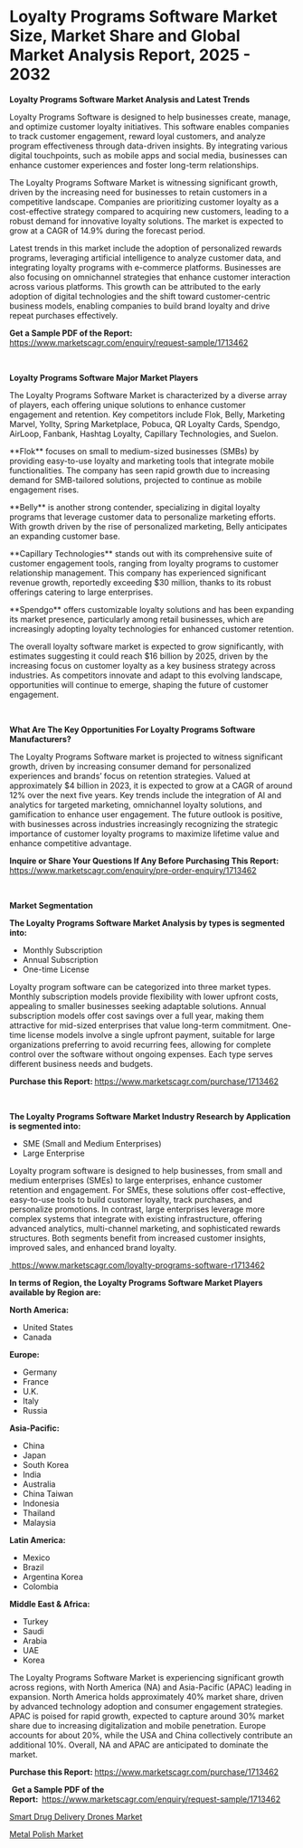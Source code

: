 <p><h1>Loyalty Programs Software Market Size, Market Share and Global Market Analysis Report, 2025 - 2032</h1></p><p><strong>Loyalty Programs Software Market Analysis and Latest Trends</strong></p>
<p><p>Loyalty Programs Software is designed to help businesses create, manage, and optimize customer loyalty initiatives. This software enables companies to track customer engagement, reward loyal customers, and analyze program effectiveness through data-driven insights. By integrating various digital touchpoints, such as mobile apps and social media, businesses can enhance customer experiences and foster long-term relationships.</p><p>The Loyalty Programs Software Market is witnessing significant growth, driven by the increasing need for businesses to retain customers in a competitive landscape. Companies are prioritizing customer loyalty as a cost-effective strategy compared to acquiring new customers, leading to a robust demand for innovative loyalty solutions. The market is expected to grow at a CAGR of 14.9% during the forecast period.</p><p>Latest trends in this market include the adoption of personalized rewards programs, leveraging artificial intelligence to analyze customer data, and integrating loyalty programs with e-commerce platforms. Businesses are also focusing on omnichannel strategies that enhance customer interaction across various platforms. This growth can be attributed to the early adoption of digital technologies and the shift toward customer-centric business models, enabling companies to build brand loyalty and drive repeat purchases effectively.</p></p>
<p><strong>Get a Sample PDF of the Report:&nbsp;</strong> <a href="https://www.marketscagr.com/enquiry/request-sample/1713462?utm_campaign=2187&utm_medium=2&utm_source=Github&utm_content=ia&utm_term=28032025&utm_id=loyalty-programs-software">https://www.marketscagr.com/enquiry/request-sample/1713462</a></p>
<p>&nbsp;</p>
<p><strong>Loyalty Programs Software Major Market Players</strong></p>
<p><p>The Loyalty Programs Software Market is characterized by a diverse array of players, each offering unique solutions to enhance customer engagement and retention. Key competitors include Flok, Belly, Marketing Marvel, Yollty, Spring Marketplace, Pobuca, QR Loyalty Cards, Spendgo, AirLoop, Fanbank, Hashtag Loyalty, Capillary Technologies, and Suelon.</p><p>**Flok** focuses on small to medium-sized businesses (SMBs) by providing easy-to-use loyalty and marketing tools that integrate mobile functionalities. The company has seen rapid growth due to increasing demand for SMB-tailored solutions, projected to continue as mobile engagement rises.</p><p>**Belly** is another strong contender, specializing in digital loyalty programs that leverage customer data to personalize marketing efforts. With growth driven by the rise of personalized marketing, Belly anticipates an expanding customer base. </p><p>**Capillary Technologies** stands out with its comprehensive suite of customer engagement tools, ranging from loyalty programs to customer relationship management. This company has experienced significant revenue growth, reportedly exceeding $30 million, thanks to its robust offerings catering to large enterprises.</p><p>**Spendgo** offers customizable loyalty solutions and has been expanding its market presence, particularly among retail businesses, which are increasingly adopting loyalty technologies for enhanced customer retention.</p><p>The overall loyalty software market is expected to grow significantly, with estimates suggesting it could reach $16 billion by 2025, driven by the increasing focus on customer loyalty as a key business strategy across industries. As competitors innovate and adapt to this evolving landscape, opportunities will continue to emerge, shaping the future of customer engagement.</p></p>
<p>&nbsp;</p>
<p><strong>What Are The Key Opportunities For Loyalty Programs Software Manufacturers?</strong></p>
<p><p>The Loyalty Programs Software market is projected to witness significant growth, driven by increasing consumer demand for personalized experiences and brands’ focus on retention strategies. Valued at approximately $4 billion in 2023, it is expected to grow at a CAGR of around 12% over the next five years. Key trends include the integration of AI and analytics for targeted marketing, omnichannel loyalty solutions, and gamification to enhance user engagement. The future outlook is positive, with businesses across industries increasingly recognizing the strategic importance of customer loyalty programs to maximize lifetime value and enhance competitive advantage.</p></p>
<p><strong>Inquire or Share Your Questions If Any Before Purchasing This Report:</strong> <a href="https://www.marketscagr.com/enquiry/pre-order-enquiry/1713462?utm_campaign=2187&utm_medium=2&utm_source=Github&utm_content=ia&utm_term=28032025&utm_id=loyalty-programs-software">https://www.marketscagr.com/enquiry/pre-order-enquiry/1713462</a></p>
<p>&nbsp;</p>
<p><strong>Market Segmentation</strong></p>
<p><strong>The Loyalty Programs Software Market Analysis by types is segmented into:</strong></p>
<p><ul><li>Monthly Subscription</li><li>Annual Subscription</li><li>One-time License</li></ul></p>
<p><p>Loyalty program software can be categorized into three market types. Monthly subscription models provide flexibility with lower upfront costs, appealing to smaller businesses seeking adaptable solutions. Annual subscription models offer cost savings over a full year, making them attractive for mid-sized enterprises that value long-term commitment. One-time license models involve a single upfront payment, suitable for large organizations preferring to avoid recurring fees, allowing for complete control over the software without ongoing expenses. Each type serves different business needs and budgets.</p></p>
<p><strong>Purchase this Report:&nbsp;</strong><a href="https://www.marketscagr.com/purchase/1713462?utm_campaign=2187&utm_medium=2&utm_source=Github&utm_content=ia&utm_term=28032025&utm_id=loyalty-programs-software">https://www.marketscagr.com/purchase/1713462</a></p>
<p>&nbsp;</p>
<p><strong>The Loyalty Programs Software Market Industry Research by Application is segmented into:</strong></p>
<p><ul><li>SME (Small and Medium Enterprises)</li><li>Large Enterprise</li></ul></p>
<p><p>Loyalty program software is designed to help businesses, from small and medium enterprises (SMEs) to large enterprises, enhance customer retention and engagement. For SMEs, these solutions offer cost-effective, easy-to-use tools to build customer loyalty, track purchases, and personalize promotions. In contrast, large enterprises leverage more complex systems that integrate with existing infrastructure, offering advanced analytics, multi-channel marketing, and sophisticated rewards structures. Both segments benefit from increased customer insights, improved sales, and enhanced brand loyalty.</p></p>
<p><a href="https://www.marketscagr.com/loyalty-programs-software-r1713462?utm_campaign=2187&utm_medium=2&utm_source=Github&utm_content=ia&utm_term=28032025&utm_id=loyalty-programs-software">&nbsp;https://www.marketscagr.com/loyalty-programs-software-r1713462</a></p>
<p><strong>In terms of Region, the Loyalty Programs Software Market Players available by Region are:</strong></p>
<p>
    <p> <strong> North America: </strong>
        <ul>
            <li>United States</li>
            <li>Canada</li>
        </ul>
        </p> 
    <p> <strong> Europe: </strong>
        <ul>
            <li>Germany</li>
            <li>France</li>
            <li>U.K.</li>
            <li>Italy</li>
            <li>Russia</li>
        </ul>
        </p> 
    <p> <strong> Asia-Pacific: </strong>
        <ul>
            <li>China</li>
            <li>Japan</li>
            <li>South Korea</li>
            <li>India</li>
            <li>Australia</li>
            <li>China Taiwan</li>
            <li>Indonesia</li>
            <li>Thailand</li>
            <li>Malaysia</li>
        </ul>
        </p> 
    <p> <strong> Latin America: </strong>
        <ul>
            <li>Mexico</li>
            <li>Brazil</li>
            <li>Argentina Korea</li>
            <li>Colombia</li>
        </ul>
        </p> 
    <p> <strong> Middle East & Africa: </strong>
        <ul>
            <li>Turkey</li>
            <li>Saudi</li>
            <li>Arabia</li>
            <li>UAE</li>
            <li>Korea</li>
        </ul>
    </p>
    </p>
<p><p>The Loyalty Programs Software Market is experiencing significant growth across regions, with North America (NA) and Asia-Pacific (APAC) leading in expansion. North America holds approximately 40% market share, driven by advanced technology adoption and consumer engagement strategies. APAC is poised for rapid growth, expected to capture around 30% market share due to increasing digitalization and mobile penetration. Europe accounts for about 20%, while the USA and China collectively contribute an additional 10%. Overall, NA and APAC are anticipated to dominate the market.</p></p>
<p><strong>Purchase this Report: </strong><a href="https://www.marketscagr.com/purchase/1713462?utm_campaign=2187&utm_medium=2&utm_source=Github&utm_content=ia&utm_term=28032025&utm_id=loyalty-programs-software">https://www.marketscagr.com/purchase/1713462</a></p>
<p>&nbsp;<strong>Get a Sample PDF of the Report:&nbsp;&nbsp;</strong><a href="https://www.marketscagr.com/enquiry/request-sample/1713462?utm_campaign=2187&utm_medium=2&utm_source=Github&utm_content=ia&utm_term=28032025&utm_id=loyalty-programs-software">https://www.marketscagr.com/enquiry/request-sample/1713462</a></p>
<p><strong></strong></p>
<p><p><a href="https://github.com/shamprenadw7/Market-Research-Report-List-1/blob/main/smart-drug-delivery-drones-market.md?utm_campaign=2187&utm_medium=2&utm_source=Github&utm_content=ia&utm_term=28032025&utm_id=loyalty-programs-software">Smart Drug Delivery Drones Market</a></p><p><a href="https://github.com/gulaimolin/Market-Research-Report-List-7/blob/main/metal-polish-market.md?utm_campaign=2187&utm_medium=2&utm_source=Github&utm_content=ia&utm_term=28032025&utm_id=loyalty-programs-software">Metal Polish Market</a></p></p>